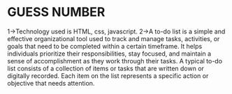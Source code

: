 # GUESS NUMBER
1->Technology used is HTML, css, javascript.
2->A to-do list is a simple and effective organizational tool used to track and manage tasks, activities, or goals that need to be completed within a certain timeframe. It helps individuals prioritize their responsibilities, stay focused, and maintain a sense of accomplishment as they work through their tasks. A typical to-do list consists of a collection of items or tasks that are written down or digitally recorded. Each item on the list represents a specific action or objective that needs attention.
